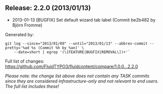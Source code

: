 ## Release: 2.2.0 (2013/01/13)

* 2013-01-13 [BUGFIX] Set default wizard tab label (Commit be2b482 by Björn Fromme)

Generated by:

```
git log --since="2013/01/09" --until="2013/01/13" --abbrev-commit --pretty='%ad %s (Commit %h by %an)' \
    --date=short | egrep '(\[FEATURE|BUGFIX|REMOVAL\])+'`
```

Full list of changes: https://github.com/FluidTYPO3/fluidcontent/compare/1.0.0...2.2.0

*Please note: the change list above does not contain any TASK commits since they are considered 
infrastructure-only and not relevant to end users. The full list includes these!*

